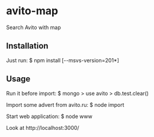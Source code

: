 avito-map
=========

Search Avito with map


## Installation ##

Just run:
    $ npm install [--msvs-version=201*]

## Usage ##

Run it before import:
    $ mongo
    > use avito
    > db.test.clear()

Import some advert from avito.ru:
    $ node import
    
Start web application:
    $ node www

Look at http://localhost:3000/

